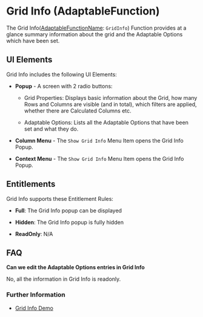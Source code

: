 # Grid Info (AdaptableFunction)

The Grid Info([AdaptableFunctionName](https://api.adaptabletools.com/modules/_src_predefinedconfig_common_types_.html#adaptablefunctionname): `GridInfo`) Function provides at a glance summary information about the grid and the Adaptable Options which have been set.

## UI Elements
Grid Info includes the following UI Elements:

- **Popup** - A screen with 2 radio buttons:

    - Grid Properties: Displays basic information about the Grid, how many Rows and Columns are visible (and in total), which filters are applied, whether there are Calculated Columns etc. 

    - Adaptable Options:  Lists all the Adaptable Options that have been set and what they do.

- **Column Menu** - The `Show Grid Info` Menu Item opens the Grid Info Popup.

- **Context Menu** - The `Show Grid Info` Menu Item opens the Grid Info Popup.

## Entitlements
Grid Info supports these Entitlement Rules:

- **Full**: The Grid Info popup can be displayed

- **Hidden**: The Grid Info popup is fully hidden

- **ReadOnly**: N/A

## FAQ
**Can we edit the Adaptable Options entries in Grid Info**

No, all the information in Grid Info is readonly.

### Further Information
- [Grid Info Demo](https://demo.adaptabletools.com/gridmanagement/aggridgridinfodemo)



